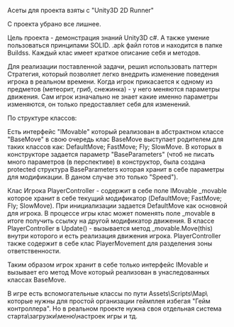 Асеты для проекта взяты с "Unity3D 2D Runner"

С проекта убрано все лишнее.

Цель проекта - демонстрация знаний Unity3D c#. А также умение пользоваться принципами SOLID. .apk файл готов и находится в папке Buildss.
Каждый клас имеет краткое описание себя и методов.

Для реализации поставленной задачи, решил использовать паттерн Стратегия, который позволяет легко внедрить изменение поведения игрока в реальном времени.
Когда игрок прикасается к одному из предметов (метеорит, гриб, снежинка) - у него меняются параметры движения.
Сам игрок изначально не знает какие именно параметры изменяются, он только предоставляет себя для изменений.

По структуре классов:

Есть интерфейс "IMovable" который реализован в абстрактном классе "BaseMove" в свою очередь клас BaseMove выступает родителем для таких классов как: DefaultMove; FastMove; Fly; SlowMove.
В которых в конструкторе задается параметр "BaseParameters" (чтоб не писать много параметров (в перспективе) в конструктор, была создана protected структура BaseParameters которая хранит в себе параметры для модификации. В даном случае это только "Speed").

Клас Игрока PlayerController - содержит в себе поле IMovable _movable которое хранит в себе текущий модификатор (DefaultMove; FastMove; Fly; SlowMove). При инициализации задается DefaultMove как основной для игрока. В процессе игры клас может поменять поле _movable в итоге получить ссылку на другой модификатор движения.
В классе PlayerController в Update() - вызывается метод _movable.Move(this) внутри которого и есть реализация движения игрока. 
PlayerController также содержит в себе клас PlayerMovement для разделения зоны ответственности.

Таким образом игрок хранит в себе только интерфейс IMovable и вызывает его метод Move который реализован в унаследованных классах BaseMove.

В игре есть вспомогательные классы по пути Assets\Scripts\Map\ которые нужны для простой организации геймплея избегая "Гейм контроллера". Но в реальном проекте нужна своя отдельная система старта\загрузки\меню\настроек игры и тд.

